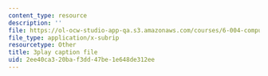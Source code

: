 ```yaml
---
content_type: resource
description: ''
file: https://ol-ocw-studio-app-qa.s3.amazonaws.com/courses/6-004-computation-structures-spring-2017/2ee40ca320baf3dd47be1e648de312ee_WXlcxHX0R_Y.srt
file_type: application/x-subrip
resourcetype: Other
title: 3play caption file
uid: 2ee40ca3-20ba-f3dd-47be-1e648de312ee
---
```

